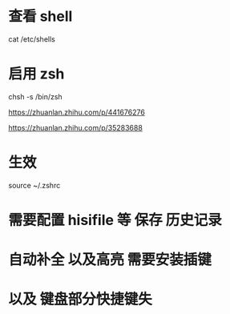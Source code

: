 # 查看 shell
cat /etc/shells

# 启用 zsh
chsh -s /bin/zsh

https://zhuanlan.zhihu.com/p/441676276

https://zhuanlan.zhihu.com/p/35283688

# 生效
source ~/.zshrc 

# 需要配置 hisifile  等 保存 历史记录

# 自动补全 以及高亮 需要安装插键

# 以及 键盘部分快捷键失